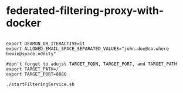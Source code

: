 # federated-filtering-proxy-with-docker

```shell

export DEAMON_OR_ITERACTIVE=it
export ALLOWED_EMAIL_SPACE_SEPARATED_VALUES="john.doe@no.where bowie@space.oddity"

#don't forget to adujst TARGET_FQDN, TARGET_PORT, and TARGET_PATH
export TARGET_PATH=/
export TARGET_PORT=8080

./startFilteringService.sh
```

